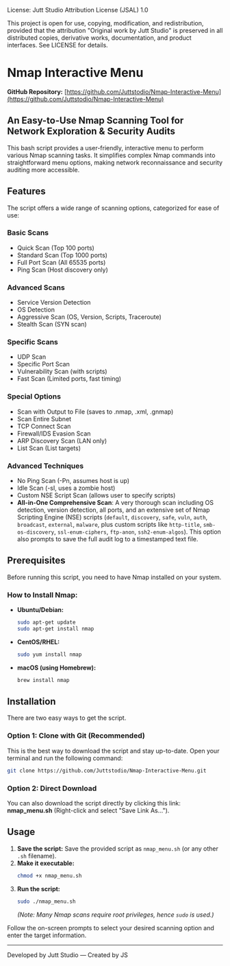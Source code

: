 License: Jutt Studio Attribution License (JSAL) 1.0

This project is open for use, copying, modification, and redistribution,
provided that the attribution "Original work by Jutt Studio" is preserved
in all distributed copies, derivative works, documentation, and product
interfaces. See LICENSE for details.

# Nmap Interactive Menu

**GitHub Repository:** [https://github.com/Juttstodio/Nmap-Interactive-Menu](https://github.com/Juttstodio/Nmap-Interactive-Menu)

## An Easy-to-Use Nmap Scanning Tool for Network Exploration & Security Audits

This bash script provides a user-friendly, interactive menu to perform various Nmap scanning tasks. It simplifies complex Nmap commands into straightforward menu options, making network reconnaissance and security auditing more accessible.

## Features

The script offers a wide range of scanning options, categorized for ease of use:

### Basic Scans
- Quick Scan (Top 100 ports)
- Standard Scan (Top 1000 ports)
- Full Port Scan (All 65535 ports)
- Ping Scan (Host discovery only)

### Advanced Scans
- Service Version Detection
- OS Detection
- Aggressive Scan (OS, Version, Scripts, Traceroute)
- Stealth Scan (SYN scan)

### Specific Scans
- UDP Scan
- Specific Port Scan
- Vulnerability Scan (with scripts)
- Fast Scan (Limited ports, fast timing)

### Special Options
- Scan with Output to File (saves to .nmap, .xml, .gnmap)
- Scan Entire Subnet
- TCP Connect Scan
- Firewall/IDS Evasion Scan
- ARP Discovery Scan (LAN only)
- List Scan (List targets)

### Advanced Techniques
- No Ping Scan (-Pn, assumes host is up)
- Idle Scan (-sI, uses a zombie host)
- Custom NSE Script Scan (allows user to specify scripts)
- **All-in-One Comprehensive Scan**: A very thorough scan including OS detection, version detection, all ports, and an extensive set of Nmap Scripting Engine (NSE) scripts (`default`, `discovery`, `safe`, `vuln`, `auth`, `broadcast`, `external`, `malware`, plus custom scripts like `http-title`, `smb-os-discovery`, `ssl-enum-ciphers`, `ftp-anon`, `ssh2-enum-algos`). This option also prompts to save the full audit log to a timestamped text file.

## Prerequisites

Before running this script, you need to have Nmap installed on your system.

### How to Install Nmap:

-   **Ubuntu/Debian:**
    ```bash
    sudo apt-get update
    sudo apt-get install nmap
    ```
-   **CentOS/RHEL:**
    ```bash
    sudo yum install nmap
    ```
-   **macOS (using Homebrew):**
    ```bash
    brew install nmap
    ```

## Installation

There are two easy ways to get the script.

### Option 1: Clone with Git (Recommended)

This is the best way to download the script and stay up-to-date. Open your terminal and run the following command:

```bash
git clone https://github.com/Juttstodio/Nmap-Interactive-Menu.git
```

### Option 2: Direct Download
You can also download the script directly by clicking this link: **nmap_menu.sh** (Right-click and select "Save Link As...").

## Usage

1.  **Save the script:** Save the provided script as `nmap_menu.sh` (or any other `.sh` filename).
2.  **Make it executable:**
    ```bash
    chmod +x nmap_menu.sh
    ```
3.  **Run the script:**
    ```bash
    sudo ./nmap_menu.sh
    ```
    *(Note: Many Nmap scans require root privileges, hence `sudo` is used.)*

Follow the on-screen prompts to select your desired scanning option and enter the target information.

---
Developed by Jutt Studio — Created by JS

